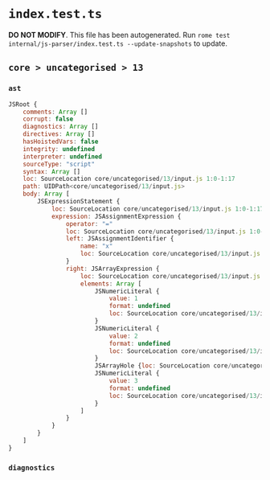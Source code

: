 # `index.test.ts`

**DO NOT MODIFY**. This file has been autogenerated. Run `rome test internal/js-parser/index.test.ts --update-snapshots` to update.

## `core > uncategorised > 13`

### `ast`

```javascript
JSRoot {
	comments: Array []
	corrupt: false
	diagnostics: Array []
	directives: Array []
	hasHoistedVars: false
	integrity: undefined
	interpreter: undefined
	sourceType: "script"
	syntax: Array []
	loc: SourceLocation core/uncategorised/13/input.js 1:0-1:17
	path: UIDPath<core/uncategorised/13/input.js>
	body: Array [
		JSExpressionStatement {
			loc: SourceLocation core/uncategorised/13/input.js 1:0-1:17
			expression: JSAssignmentExpression {
				operator: "="
				loc: SourceLocation core/uncategorised/13/input.js 1:0-1:17
				left: JSAssignmentIdentifier {
					name: "x"
					loc: SourceLocation core/uncategorised/13/input.js 1:0-1:1 (x)
				}
				right: JSArrayExpression {
					loc: SourceLocation core/uncategorised/13/input.js 1:4-1:17
					elements: Array [
						JSNumericLiteral {
							value: 1
							format: undefined
							loc: SourceLocation core/uncategorised/13/input.js 1:6-1:7
						}
						JSNumericLiteral {
							value: 2
							format: undefined
							loc: SourceLocation core/uncategorised/13/input.js 1:9-1:10
						}
						JSArrayHole {loc: SourceLocation core/uncategorised/13/input.js 1:11-1:11}
						JSNumericLiteral {
							value: 3
							format: undefined
							loc: SourceLocation core/uncategorised/13/input.js 1:13-1:14
						}
					]
				}
			}
		}
	]
}
```

### `diagnostics`

```

```
